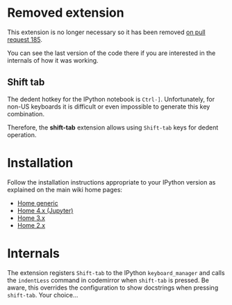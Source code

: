 Removed extension
=================

This extension is no longer necessary so it has been removed [on pull request 185](https://github.com/ipython-contrib/IPython-notebook-extensions/pull/185). 

You can see the last version of the code there if you are interested in the internals
of how it was working. 


Shift tab
---------

The dedent hotkey for the IPython notebook is `Ctrl-]`. Unfortunately, for non-US keyboards it is difficult or even impossible to generate this key combination.

Therefore, the <b>shift-tab</b> extension allows using `Shift-tab` keys for dedent operation.


Installation
============

Follow the installation instructions appropriate to your IPython version as explained on the main wiki home pages:
* [Home generic](Home)
* [Home 4.x (Jupyter)](Home-4.x-(Jupyter))
* [Home 3.x](Home-3.x)
* [Home 2.x](Home-2.x)



Internals
=========

The extension registers `Shift-tab` to the IPython `keyboard_manager` and calls the `indentLess` command in codemirror when `shift-tab` is pressed. Be aware, this overrides the configuration to show docstrings when pressing `shift-tab`. Your choice...
